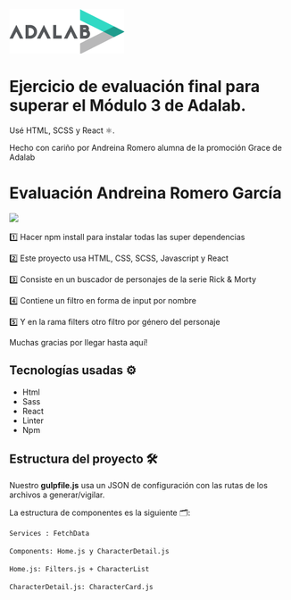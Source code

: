 ![Adalab](./ada.png)

# Ejercicio de evaluación final para superar el Módulo 3 de Adalab.
Usé HTML, SCSS y React ⚛️.

Hecho con cariño por Andreina Romero alumna de la promoción Grace de Adalab

# Evaluación Andreina Romero García

![](https://media.giphy.com/media/q9KaEjVuKcpl6/source.gif)

1️⃣ Hacer npm install para instalar todas las super dependencias

2️⃣ Este proyecto usa HTML, CSS, SCSS, Javascript y React

3️⃣ Consiste en un buscador de personajes de la serie Rick & Morty

4️⃣ Contiene un filtro en forma de input por nombre

5️⃣ Y en la rama filters otro filtro por género del personaje

Muchas gracias por llegar hasta aquí!


## Tecnologías usadas ⚙️
- Html
- Sass
- React
- Linter
- Npm

## Estructura del proyecto 🛠
Nuestro **gulpfile.js** usa un JSON de configuración con las rutas de los archivos a generar/vigilar.

La estructura de componentes es la siguiente 🗂:
```
Services : FetchData

Components: Home.js y CharacterDetail.js

Home.js: Filters.js + CharacterList

CharacterDetail.js: CharacterCard.js
```
